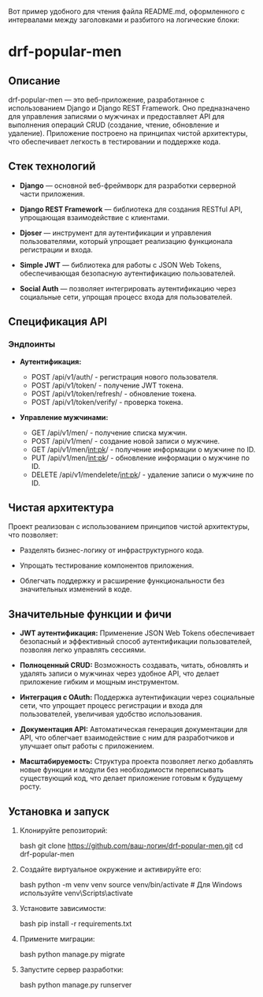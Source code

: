 Вот пример удобного для чтения файла README.md, оформленного с интервалами между заголовками и разбитого на логические блоки:

# drf-popular-men

## Описание

drf-popular-men — это веб-приложение, разработанное с использованием Django и Django REST Framework. Оно предназначено для управления записями о мужчинах и предоставляет API для выполнения операций CRUD (создание, чтение, обновление и удаление). Приложение построено на принципах чистой архитектуры, что обеспечивает легкость в тестировании и поддержке кода.

## Стек технологий

- **Django** — основной веб-фреймворк для разработки серверной части приложения.
  
- **Django REST Framework** — библиотека для создания RESTful API, упрощающая взаимодействие с клиентами.

- **Djoser** — инструмент для аутентификации и управления пользователями, который упрощает реализацию функционала регистрации и входа.

- **Simple JWT** — библиотека для работы с JSON Web Tokens, обеспечивающая безопасную аутентификацию пользователей.

- **Social Auth** — позволяет интегрировать аутентификацию через социальные сети, упрощая процесс входа для пользователей.

## Спецификация API

### Эндпоинты

- **Аутентификация:**
  - POST /api/v1/auth/ - регистрация нового пользователя.
  - POST /api/v1/token/ - получение JWT токена.
  - POST /api/v1/token/refresh/ - обновление токена.
  - POST /api/v1/token/verify/ - проверка токена.

- **Управление мужчинами:**
  - GET /api/v1/men/ - получение списка мужчин.
  - POST /api/v1/men/ - создание новой записи о мужчине.
  - GET /api/v1/men/<int:pk>/ - получение информации о мужчине по ID.
  - PUT /api/v1/men/<int:pk>/ - обновление информации о мужчине по ID.
  - DELETE /api/v1/mendelete/<int:pk>/ - удаление записи о мужчине по ID.

## Чистая архитектура

Проект реализован с использованием принципов чистой архитектуры, что позволяет:

- Разделять бизнес-логику от инфраструктурного кода.
  
- Упрощать тестирование компонентов приложения.

- Облегчать поддержку и расширение функциональности без значительных изменений в коде.

## Значительные функции и фичи

- **JWT аутентификация:** Применение JSON Web Tokens обеспечивает безопасный и эффективный способ аутентификации пользователей, позволяя легко управлять сессиями.

- **Полноценный CRUD:** Возможность создавать, читать, обновлять и удалять записи о мужчинах через удобное API, что делает приложение гибким и мощным инструментом.

- **Интеграция с OAuth:** Поддержка аутентификации через социальные сети, что упрощает процесс регистрации и входа для пользователей, увеличивая удобство использования.

- **Документация API:** Автоматическая генерация документации для API, что облегчает взаимодействие с ним для разработчиков и улучшает опыт работы с приложением.

- **Масштабируемость:** Структура проекта позволяет легко добавлять новые функции и модули без необходимости переписывать существующий код, что делает приложение готовым к будущему росту.

## Установка и запуск

1. Клонируйте репозиторий:

   bash
   git clone https://github.com/ваш-логин/drf-popular-men.git
   cd drf-popular-men
   
2. Создайте виртуальное окружение и активируйте его:

   bash
   python -m venv venv
   source venv/bin/activate  # Для Windows используйте venv\Scripts\activate
   
3. Установите зависимости:

   bash
   pip install -r requirements.txt
   
4. Примените миграции:

   bash
   python manage.py migrate
   
5. Запустите сервер разработки:

   bash
   python manage.py runserver